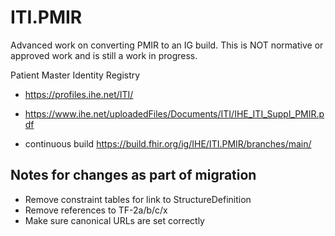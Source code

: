# ITI.PMIR

Advanced work on converting PMIR to an IG build. This is NOT normative or approved work and is still a work in progress.

Patient Master Identity Registry
* https://profiles.ihe.net/ITI/
* https://www.ihe.net/uploadedFiles/Documents/ITI/IHE_ITI_Suppl_PMIR.pdf

* continuous build https://build.fhir.org/ig/IHE/ITI.PMIR/branches/main/


## Notes for changes as part of migration
* Remove constraint tables for link to StructureDefinition
* Remove references to TF-2a/b/c/x  
* Make sure canonical URLs are set correctly 

